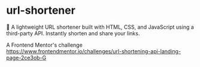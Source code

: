 # url-shortener
🔗 A lightweight URL shortener built with HTML, CSS, and JavaScript using a third-party API. Instantly shorten and share your links.

A Frontend Mentor's challenge
https://www.frontendmentor.io/challenges/url-shortening-api-landing-page-2ce3ob-G

